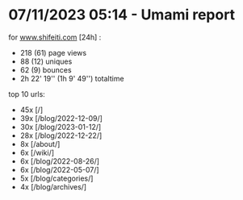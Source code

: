 # 07/11/2023 05:14 - Umami report
for www.shifeiti.com [24h] :

 - 218 (61) page views
 - 88 (12) uniques
 - 62 (9) bounces
 - 2h 22' 19'' (1h 9' 49'') totaltime


top 10 urls:
 - 45x [/]
 - 39x [/blog/2022-12-09/]
 - 30x [/blog/2023-01-12/]
 - 28x [/blog/2022-12-22/]
 - 8x [/about/]
 - 6x [/wiki/]
 - 6x [/blog/2022-08-26/]
 - 6x [/blog/2022-05-07/]
 - 5x [/blog/categories/]
 - 4x [/blog/archives/]


